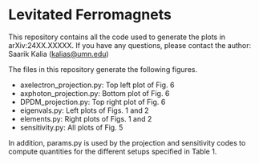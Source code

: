 # Levitated Ferromagnets

This repository contains all the code used to generate the plots in arXiv:24XX.XXXXX.  If you have any questions, please contact the author: Saarik Kalia (kalias@umn.edu)

The files in this repository generate the following figures.
- axelectron_projection.py: Top left plot of Fig. 6
- axphoton_projection.py: Bottom plot of Fig. 6
- DPDM_projection.py: Top right plot of Fig. 6
- eigenvals.py: Left plots of Figs. 1 and 2
- elements.py: Right plots of Figs. 1 and 2
- sensitivity.py: All plots of Fig. 5

In addition, params.py is used by the projection and sensitivity codes to compute quantities for the different setups specified in Table 1.